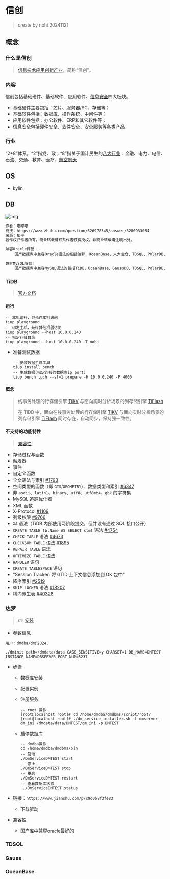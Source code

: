 # 信创

> create by nohi 20241121



## 概念

### 什么是信创

>  [信息技术应用创新产业](https://zhida.zhihu.com/search?content_id=224285291&content_type=Article&match_order=2&q=信息技术应用创新产业&zhida_source=entity)，简称“信创”。

### 内容

信创包括基础硬件、基础软件、应用软件、[信息安全](https://zhida.zhihu.com/search?content_id=224285291&content_type=Article&match_order=1&q=信息安全&zhida_source=entity)四大板块。

* 基础硬件主要包括：芯片、服务器/PC、存储等；
* 基础软件包括：数据库、操作系统、[中间件](https://zhida.zhihu.com/search?content_id=224285291&content_type=Article&match_order=1&q=中间件&zhida_source=entity)等；
* 应用软件包括：办公软件、ERP和其它软件等；
* 信息安全包括硬件安全、软件安全、[安全服务](https://zhida.zhihu.com/search?content_id=224285291&content_type=Article&match_order=1&q=安全服务&zhida_source=entity)等各类产品

### 行业

“2+8”体系。“2”指党、政；“8”指关于国计民生的[八大行业](https://zhida.zhihu.com/search?content_id=224285291&content_type=Article&match_order=1&q=八大行业&zhida_source=entity)：金融、电力、电信、石油、交通、教育、医疗、[航空航天](https://zhida.zhihu.com/search?content_id=224285291&content_type=Article&match_order=1&q=航空航天&zhida_source=entity)

## OS

* kylin

## DB

![img](https://pica.zhimg.com/v2-cbcd29802a72d244bd7d7373774d6fc6_1440w.jpg)



```txt
作者：嘟嘟嘟
链接：https://www.zhihu.com/question/626978345/answer/3280933054
来源：知乎
著作权归作者所有。商业转载请联系作者获得授权，非商业转载请注明出处。

兼容Oracle阵营： 
	国产数据库中兼容Oracle语法的包括达梦、OceanBase、人大金仓、TDSQL、PolarDB、AnalyticDB和GoldenDB。其中，达梦的oracle兼容性在国产集中式数据库中最高，OceanBase在分布式数据库里oracle兼容性做的最好。2017年就帮助支付宝实现全面去O，目前在云翳ing上核心部分场景兼容度更是高达99.7%，在国寿完成了核心全替换。
	
兼容MySQL阵营： 
	国产数据库中兼容MySQL语法的包括TiDB、OceanBase、GaussDB、TDSQL、PolarDB、AnalyticDB、GoldenDB、SequoiaDB。其中部分数据库是基于MySQL模改来的，所以兼容适配度很高。 国产数据库兼容开源关系型数据库的占比在大多数，兼容商业关系型数据库也可以占到近3成，大部分满足了兼容的需求。这其中，只有TIDB、GaussDB、OceanBase包含开源版本，而在开源的数据库中也只有OceanBase既能做到对MySQL的兼容，也能同时兼容Oracle。考虑到兼容度和商业成本，如果选择替换掉Oracle,而又可以承担商业成本的，那么达梦或者OceanBase是一个不错的选择。选择替换掉MySQL，那么TIDB、GaussDB、OceanBase都是可以纳入考虑的选择。数据库作为一个企业最核心资产，必须要结合企业自身的业务特性进行全方位充分的验证，方可作为最终的国产数据库选型。
```





### TiDB

> [官方文档](https://docs.pingcap.com/zh/tidb/stable/quick-start-with-tidb#%E9%83%A8%E7%BD%B2%E6%9C%AC%E5%9C%B0%E6%B5%8B%E8%AF%95%E9%9B%86%E7%BE%A4)

#### 运行

```
-- 本机运行，只允许本机访问
tiup playground
-- 绑定主机，允许其他机器访问
tiup playground --host 10.0.0.240
-- 指定存储目录
tiup playground --host 10.0.0.240 -T nohi
```

* 准备测试数据

  ```shell
  -- 安装数据生成工具
  tiup install bench
  -- 生成数据(指定连接的数据库ip port)
  tiup bench tpch --sf=1 prepare -H 10.0.0.240 -P 4000
  ```

#### 概念

>  线事务处理的行存储引擎 [TiKV](https://docs.pingcap.com/zh/tidb/stable/tikv-overview) 与面向实时分析场景的列存储引擎 [TiFlash](https://docs.pingcap.com/zh/tidb/stable/tiflash-overview) 
>
> 在 TiDB 中，面向在线事务处理的行存储引擎 [TiKV](https://docs.pingcap.com/zh/tidb/stable/tikv-overview) 与面向实时分析场景的列存储引擎 [TiFlash](https://docs.pingcap.com/zh/tidb/stable/tiflash-overview) 同时存在，自动同步，保持强一致性。



#### 不支持的功能特性

> [兼容性](https://docs.pingcap.com/zh/tidb/stable/mysql-compatibility#%E4%B8%8D%E6%94%AF%E6%8C%81%E7%9A%84%E5%8A%9F%E8%83%BD%E7%89%B9%E6%80%A7)

- 存储过程与函数
- 触发器
- 事件
- 自定义函数
- 全文语法与索引 [#1793](https://github.com/pingcap/tidb/issues/1793)
- 空间类型的函数（即 `GIS`/`GEOMETRY`）、数据类型和索引 [#6347](https://github.com/pingcap/tidb/issues/6347)
- 非 `ascii`、`latin1`、`binary`、`utf8`、`utf8mb4`、`gbk` 的字符集
- MySQL 追踪优化器
- XML 函数
- X-Protocol [#1109](https://github.com/pingcap/tidb/issues/1109)
- 列级权限 [#9766](https://github.com/pingcap/tidb/issues/9766)
- `XA` 语法（TiDB 内部使用两阶段提交，但并没有通过 SQL 接口公开）
- `CREATE TABLE tblName AS SELECT stmt` 语法 [#4754](https://github.com/pingcap/tidb/issues/4754)
- `CHECK TABLE` 语法 [#4673](https://github.com/pingcap/tidb/issues/4673)
- `CHECKSUM TABLE` 语法 [#1895](https://github.com/pingcap/tidb/issues/1895)
- `REPAIR TABLE` 语法
- `OPTIMIZE TABLE` 语法
- `HANDLER` 语句
- `CREATE TABLESPACE` 语句
- "Session Tracker: 将 GTID 上下文信息添加到 OK 包中"
- 降序索引 [#2519](https://github.com/pingcap/tidb/issues/2519)
- `SKIP LOCKED` 语法 [#18207](https://github.com/pingcap/tidb/issues/18207)
- 横向派生表 [#40328](https://github.com/pingcap/tidb/issues/40328)

### 达梦

> :point_right:   [安装](https://www.cnblogs.com/klvchen/p/17167676.html)

* 参数信息

```
用户：dmdba/dm@2024.

./dminit path=/dmdata/data CASE_SENSITIVE=y CHARSET=1 DB_NAME=DMTEST INSTANCE_NAME=DBSERVER PORT_NUM=5237
```

* 步骤

  * 数据库安装

  * 配置实例

  * 注册服务

    ```
    -- root 操作
    [root@localhost root]# cd /home/dmdba/dmdbms/script/root/
    [root@localhost root]# ./dm_service_installer.sh -t dmserver -dm_ini /dmdata/data/DMTEST/dm.ini -p DMTEST
    ```

  * 启停数据库

    ```shell
    -- dmdba操作
    cd /home/dmdba/dmdbms/bin
    -- 启动
    ./DmServiceDMTEST start
    -- 停止
    ./DmServiceDMTEST stop
    -- 重启
    ./DmServiceDMTEST restart
    -- 查看数据库状态
     ./DmServiceDMTEST status
    ```

* 链接：`https://www.jianshu.com/p/c9d0b8f3fe83`
  * 下载驱动
* 兼容性
  * 国产库中兼容oracle最好的

### TDSQL



### Gauss

### OceanBase



